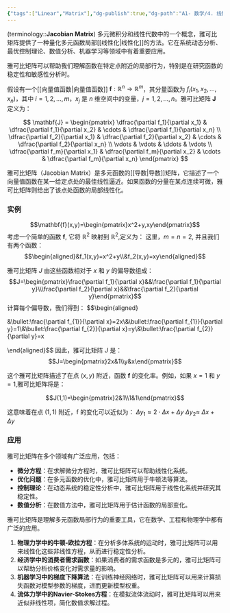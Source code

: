 ```yaml
---
{"tags":["Linear","Matrix"],"dg-publish":true,"dg-path":"A1- 数学/4. 线性代数/雅可比矩阵.md","permalink":"/A1- 数学/4. 线性代数/雅可比矩阵/","dgPassFrontmatter":true,"noteIcon":"","created":"2024-10-08T17:02:56.000+08:00","updated":"2025-07-16T23:14:54.368+08:00"}
---
```



(terminology::**Jacobian Matrix**)
多元微积分和线性代数中的一个概念，雅可比矩阵提供了一种量化多元函数局部[[线性化\|线性化]]的方法。它在系统动态分析、最优控制理论、数值分析、机器学习等领域中有着重要应用。

雅可比矩阵可以帮助我们理解函数在特定点附近的局部行为，特别是在研究函数的稳定性和敏感性分析时。

假设有一个[[向量值函数\|向量值函数]] $\mathbf{f} : \mathbb{R}^n \rightarrow \mathbb{R}^m$，其分量函数为 $f_i (x_1, x_2, ..., x_n)$，其中 $i = 1, 2, ..., m$，$x_j$ 是 $n$ 维空间中的变量，$j = 1, 2, ..., n$。雅可比矩阵 $\mathbf{J}$ 定义为：

$$ \mathbf{J} = \begin{pmatrix} \dfrac{\partial f_1}{\partial x_1} & \dfrac{\partial f_1}{\partial x_2} & \cdots & \dfrac{\partial f_1}{\partial x_n} \\ \dfrac{\partial f_2}{\partial x_1} & \dfrac{\partial f_2}{\partial x_2} & \cdots & \dfrac{\partial f_2}{\partial x_n} \\ \vdots & \vdots & \ddots & \vdots \\ \dfrac{\partial f_m}{\partial x_1} & \dfrac{\partial f_m}{\partial x_2} & \cdots & \dfrac{\partial f_m}{\partial x_n} \end{pmatrix} $$

雅可比矩阵（Jacobian Matrix）是多元函数的[[导数\|导数]]矩阵，它描述了一个向量值函数在某一给定点处的最佳线性逼近。如果函数的分量在某点连续可微，雅可比矩阵则给出了该点处函数的局部线性化。


### 实例
$$\mathbf{f}(x,y)=\begin{pmatrix}x^2+y,xy\end{pmatrix}$$
考虑一个简单的函数 $\mathbf{f}$, 它将 $\mathbb{R}^2$ 映射到 $\mathbb{R}^2$,定义为：
这里，$m=n=2$, 并且我们有两个函数：
$$\begin{aligned}&f_1(x,y)=x^2+y\\&f_2(x,y)=xy\end{aligned}$$


雅可比矩阵 $J$ 由这些函数相对于 $x$ 和 $y$ 的偏导数组成：
$$J=\begin{pmatrix}\frac{\partial f_1}{\partial x}&&\frac{\partial f_1}{\partial y}\\\frac{\partial f_2}{\partial x}&&\frac{\partial f_2}{\partial y}\end{pmatrix}$$
计算每个偏导数，我们得到：
$$\begin{aligned}

&\bullet\:\frac{\partial f_{1}}{\partial x}=2x\\&\bullet\:\frac{\partial f_{1}}{\partial y}=1\\&\bullet\:\frac{\partial f_{2}}{\partial x}=y\\&\bullet\:\frac{\partial f_{2}}{\partial y}=x

\end{aligned}$$
因此，雅可比矩阵 $J$ 是：
$$J=\begin{pmatrix}2x&1\\y&x\end{pmatrix}$$

这个雅可比矩阵描述了在点 $(x,y)$ 附近，函数 $\mathbf{f}$ 的变化率。例如，如果 $x=1$ 和 $y=1$,雅可比矩阵将是：

$$J(1,1)=\begin{pmatrix}2&1\\1&1\end{pmatrix}$$

这意味着在点 $(1,1)$ 附近，f 的变化可以近似为：
$\Delta y_{1}\approx 2\cdot \Delta x+ \Delta y$ 
$\Delta y_{2}\approx$ $\Delta x+\Delta y$ 

### 应用
雅可比矩阵在多个领域有广泛应用，包括：
- **微分方程**：在求解微分方程时，雅可比矩阵可以帮助线性化系统。
- **优化问题**：在多元函数的优化中，雅可比矩阵用于牛顿法等算法。
- **控制理论**：在动态系统的稳定性分析中，雅可比矩阵用于线性化系统并研究其稳定性。
- **数值分析**：在数值方法中，雅可比矩阵用于估计函数的局部变化。

雅可比矩阵是理解多元函数局部行为的重要工具，它在数学、工程和物理学中都有广泛的应用。
1. **物理力学中的牛顿-欧拉方程**：在分析多体系统的运动时，雅可比矩阵可以用来线性化这些非线性方程，从而进行稳定性分析。
2. **经济学中的消费者需求函数**：如果消费者的需求函数是多元的，雅可比矩阵可以帮助分析价格变化对需求量的影响。
3. **机器学习中的梯度下降算法**：在训练神经网络时，雅可比矩阵可以用来计算损失函数对模型参数的梯度，进而更新模型权重。
4. **流体力学中的Navier-Stokes方程**：在模拟流体流动时，雅可比矩阵可以用来近似非线性项，简化数值求解过程。


